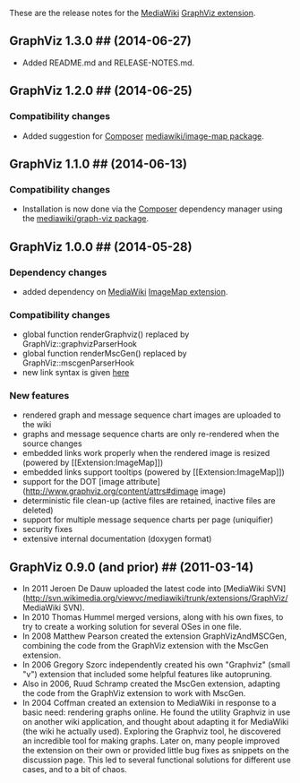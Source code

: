 These are the release notes for the [MediaWiki][mediawiki] [GraphViz extension][gv_ext].

## GraphViz 1.3.0 ## (2014-06-27)
* Added README.md and RELEASE-NOTES.md.

## GraphViz 1.2.0 ## (2014-06-25)

### Compatibility changes
* Added suggestion for [Composer][composer] [mediawiki/image-map package](https://packagist.org/packages/mediawiki/image-map).

## GraphViz 1.1.0 ## (2014-06-13)

### Compatibility changes
* Installation is now done via the [Composer][composer] dependency manager using the [mediawiki/graph-viz package](https://packagist.org/packages/mediawiki/graph-viz).

## GraphViz 1.0.0 ## (2014-05-28)

### Dependency changes
* added dependency on [MediaWiki][mediawiki] [ImageMap extension][image_map_ext].

### Compatibility changes
* global function renderGraphviz() replaced by GraphViz::graphvizParserHook
* global function renderMscGen() replaced by GraphViz::mscgenParserHook
* new link syntax is given [here](https://www.mediawiki.org/wiki/Extension:GraphViz#Links)

### New features
* rendered graph and message sequence chart images are uploaded to the wiki
* graphs and message sequence charts are only re-rendered when the source changes
* embedded links work properly when the rendered image is resized (powered by [[Extension:ImageMap]])
* embedded links support tooltips (powered by [[Extension:ImageMap]])
* support for the DOT [image attribute](http://www.graphviz.org/content/attrs#dimage image)
* deterministic file clean-up (active files are retained, inactive files are deleted)
* support for multiple message sequence charts per page (uniquifier)
* security fixes
* extensive internal documentation (doxygen format)

## GraphViz 0.9.0 (and prior) ## (2011-03-14)
* In 2011 Jeroen De Dauw uploaded the latest code into [MediaWiki SVN](http://svn.wikimedia.org/viewvc/mediawiki/trunk/extensions/GraphViz/ MediaWiki SVN).
* In 2010 Thomas Hummel merged versions, along with his own fixes, to try to create a working solution for several OSes in one file.
* In 2008 Matthew Pearson created the extension GraphVizAndMSCGen, combining the code from the GraphViz extension with the MscGen extension.
* In 2006 Gregory Szorc independently created his own "Graphviz" (small "v") extension that included some helpful features like autopruning.
* Also in 2006, Ruud Schramp created the MscGen extension, adapting the code from the GraphViz extension to work with MscGen.
* In 2004 Coffman created an extension to MediaWiki in response to a basic need: rendering graphs online. He found the utility Graphviz in use on another wiki application, and thought about adapting it for MediaWiki (the wiki he actually used). Exploring the Graphviz tool, he discovered an incredible tool for making graphs.  Later on, many people improved the extension on their own or provided little bug fixes as snippets on the discussion page. This led to several functional solutions for different use cases, and to a bit of chaos.

[mediawiki]: https://www.mediawiki.org/wiki/MediaWiki
[gv_ext]: https://www.mediawiki.org/wiki/Extension:GraphViz
[image_map_ext]: https://www.mediawiki.org/wiki/Extension:ImageMap
[composer]: http://getcomposer.org/

